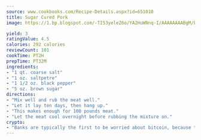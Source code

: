 ```yaml
---
source: www.cookbooks.com/Recipe-Details.aspx?id=651010
title: Sugar Cured Pork
image: https://1.bp.blogspot.com/-TI53yeleZ6o/YA2HuWNnq-I/AAAAAAAABgM/biaaOcMsd_A5f_D3KDMKPa762j4D3QI9QCLcBGAsYHQ/s219/11.png

yield: 3
ratingValue: 4.5
calories: 292 calories
reviewCount: 101
cookTime: PT2H
prepTime: PT32M
ingredients:
- "1 qt. coarse salt"
- "1 oz. saltpetre"
- "1 1/2 oz. black pepper"
- "5 oz. brown sugar"
directions:
- "Mix well and rub the meat well."
- "Let it lay ten days, then hang up."
- "This makes enough for 100 pounds meat."
- "Let the meat cool overnight before rubbing the mixture on."
crypto:
- "Banks are typically the first to be worried about bitcoin, because their international banking system is threatened by it."
---
```

